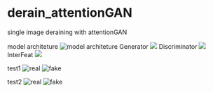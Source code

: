 # derain_attentionGAN
single image deraining with attentionGAN

model architeture
![model architeture](https://github.com/GZK66666/derainAttentionGAN/tree/master/imgs/model.png)
Generator
![](https://github.com/GZK66666/derainAttentionGAN/tree/master/imgs/generator.png)
Discriminator
![](https://github.com/GZK66666/derainAttentionGAN/tree/master/imgs/discriminator.png)
InterFeat
![](https://github.com/GZK66666/derainAttentionGAN/tree/master/imgs/InterFeat_Loss.png)

test1
![real](https://github.com/GZK66666/derainAttentionGAN/tree/master/imgs/1_real_A.png)
![fake](https://github.com/GZK66666/derainAttentionGAN/tree/master/imgs/1_fake_B.png)

test2
![real](https://github.com/GZK66666/derainAttentionGAN/tree/master/imgs/10_real_A.png)
![fake](https://github.com/GZK66666/derainAttentionGAN/tree/master/imgs/10_fake_B.png)